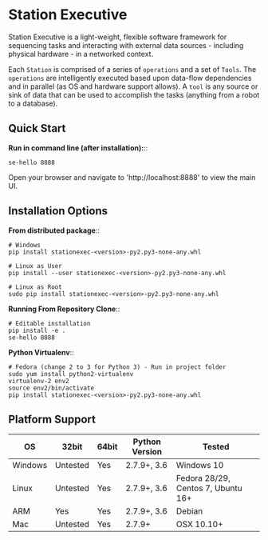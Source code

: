 Station Executive
=================
Station Executive is a light-weight, flexible software framework for sequencing tasks and interacting with external
data sources - including physical hardware - in a networked context.

Each `Station` is comprised of a series of `operations` and a set of `Tools`. The `operations` are intelligently
executed based upon data-flow dependencies and in parallel (as OS and hardware support allows). A `tool` is any
source or sink of data that can be used to accomplish the tasks (anything from a robot to a database).


Quick Start
-----------
**Run in command line (after installation):**::

    se-hello 8888

Open your browser and navigate to 'http://localhost:8888' to view the main UI.


Installation Options
--------------------
**From distributed package**::

    # Windows
    pip install stationexec-<version>-py2.py3-none-any.whl

    # Linux as User
    pip install --user stationexec-<version>-py2.py3-none-any.whl

    # Linux as Root
    sudo pip install stationexec-<version>-py2.py3-none-any.whl

**Running From Repository Clone**::

    # Editable installation
    pip install -e .
    se-hello 8888

**Python Virtualenv**::

    # Fedora (change 2 to 3 for Python 3) - Run in project folder
    sudo yum install python2-virtualenv
    virtualenv-2 env2
    source env2/bin/activate
    pip install stationexec-<version>-py2.py3-none-any.whl

Platform Support
----------------



| **OS**     | **32bit**  | **64bit**  |**Python Version**  | **Tested**                         |
|------------|------------|------------|--------------------|------------------------------------|
| Windows    |  Untested  |   Yes      | 2.7.9+, 3.6        | Windows 10                         |
| Linux      |  Untested  |   Yes      | 2.7.9+, 3.6        | Fedora 28/29, Centos 7, Ubuntu 16+ |
| ARM        |  Yes       |   Yes      | 2.7.9+, 3.6        | Debian                             |
| Mac        |  Untested  |   Yes      | 2.7.9+             | OSX 10.10+                         |
